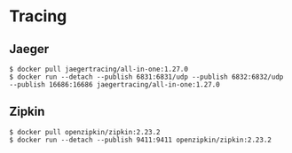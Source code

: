 # Tracing

## Jaeger

```shell
$ docker pull jaegertracing/all-in-one:1.27.0
$ docker run --detach --publish 6831:6831/udp --publish 6832:6832/udp --publish 16686:16686 jaegertracing/all-in-one:1.27.0
```

## Zipkin

```shell
$ docker pull openzipkin/zipkin:2.23.2
$ docker run --detach --publish 9411:9411 openzipkin/zipkin:2.23.2
```
